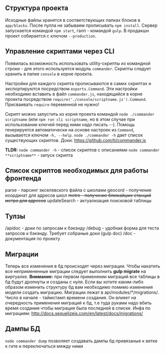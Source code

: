 ## Структура проекта ##
Исходные файлы хранятся в соответствующих папках блоков в `app/blocks`.
После пулла не забываем прописывать `npm install`. Сервер запускается командой `npm start`,
галп - командой `gulp`.
В продакшн проект собирается с ключом `--production`.

## Управление скриптами через CLI ##
Появилась возможность использовать utility-скрипты из командной строки - для
этого используется модуль `commander`. Скрипты следует хранить в папке `console`
в корне проекта.

Настройки для каждого скрипта прописываются в самих скриптах и экспортируются
посредством `exports.Command`. Эти настройки необходимо вставить в файл `commander.js`,
находящийся в корне проекта посредством `require('./console/scriptname.js').Command`.
Присваивать `require` переменной не нужно!

Скрипт можно запустить из корня проекта командой `node ./commander scriptname`
(или `npm run cli scriptname`, но в этом случае при использовании ключей перед ними надо писать --).
Помощь генерируется автоматически на основе настроек из `Command`, вызывается ключом `-h, --help`.
`node ./commander -h` дает список существующих скриптов.
Доки: https://github.com/tj/commander.js

**TLDR:**
`node commander -h` - список скриптов c описаниями
`node commander **scriptname**` - запуск скрипта

## Список скриптов необходимых для работы фронтенда ##
parse - парсинг экселевского файла с школами
geocord - получение координат для адресов школ
~~metro - получение ближайших станций метро для адресов~~
updateSearch - актуализация поисковой таблицы


## Тулзы ##
/apidoc - доки по запросам к бэкэнду
/debug - удобная форма для теста запросов к бэкэнду. Требует собраные доки (gulp doc) 
/doc - документация по проекту
 
## Миграции ##
Теперь все изменения в бд происходят через миграции. Чтобы накатить все 
непримененные миграции следует выполнить **gulp migrate** на виртуалке. 
**Внимание:** при первом применении миграций все таблицы в бд будут дропнуты
 и созданы с нуля.
 Если вы хотите каким-либо образом изменить структуру бд вам необходимо помимо изменения модели создать миграцию.
 Миграции лежат в api/modules/\*/migrations/. Число в начале - таймстамп времени создания. 
 Он влияет на очередность применения миграций к бд, т.е туда руками надо вбить время создания чтобы миграция была последней в списке.
  Инфа по миграциям: http://docs.sequelizejs.com/en/latest/docs/migrations/

## Дампы БД ##
`node commander dump` позволяет создавать дампы бд привязаные к ветке к гите и переключаться между ними
